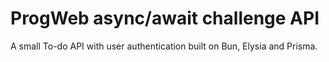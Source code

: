 # ProgWeb async/await challenge API
A small To-do API with user authentication built on Bun, Elysia and Prisma.
